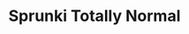 ---
slug: sprunki-totally-normal
title: Sprunki Totally Normal
description: "Sprunki Totally Normal is an exciting online game. Play for free directly in your browser!"
icon: /images/popular_mods/Sprunki Totally Normal.png
url: https://wowtbc.net/sprunkin/totally-normal/index.html
previewImage: /images/popular_mods/Sprunki Totally Normal.png
type: popular mods

# SEO配置
seo:
  title: "Sprunki Totally Normal - Play Free Online Game | Fun Browser Games"
  description: "Sprunki Totally Normal - Play this fun online game for free in your browser. No download required!"
  ogImage: "/images/popular_mods/Sprunki Totally Normal.png"
  keywords: "sprunki-totally-normal, online game, browser game, free game, popular mods game, play online"

videoUrls:
  - https://www.youtube.com/embed/example1
  - https://www.youtube.com/embed/example2

whyPlay:
  title: "Why Play Sprunki Totally Normal?"
  items:
    - "Immersive Gameplay: Sprunki Totally Normal offers an engaging and immersive gaming experience that will keep you entertained for hours"
    - "Challenging Levels: Test your skills with increasingly difficult challenges and obstacles"
    - "Beautiful Graphics: Enjoy stunning visuals and smooth animations that bring the game world to life"
    - "Regular Updates: New content and features are added regularly to keep the game fresh and exciting"
    - "Free to Play: Experience all the fun without spending a penny"
    - "Community Features: Connect with other players, share strategies, and compete for high scores"
    - "Cross-Platform: Play on any device with a web browser, no downloads required"

features:
  title: "Key Features of Sprunki Totally Normal"
  image: "/images/popular_mods/Sprunki Totally Normal.png"
  items:
    - "Intuitive Controls: Easy to learn controls make Sprunki Totally Normal accessible for players of all skill levels"
    - "Multiple Game Modes: Enjoy various gameplay options that provide different challenges and experiences"
    - "Character Customization: Personalize your gaming experience with unique characters and items"
    - "Achievement System: Complete special tasks to earn rewards and recognition"
    - "Leaderboards: Compete with players worldwide and see who can achieve the highest scores"

characteristics:
  title: "Game Characteristics"
  image: "/images/popular_mods/Sprunki Totally Normal.png"
  items:
    - "Genre: Popular mods game with elements of strategy and skill"
    - "Difficulty: Suitable for both casual gamers and those seeking a challenge"
    - "Play Time: Quick sessions or extended gameplay, depending on your preference"
    - "Art Style: Vibrant and engaging visuals that enhance the gaming experience"
    - "Sound Design: Immersive audio that complements the gameplay perfectly"

info: "Sprunki Totally Normal is an exciting online game that offers players a unique and engaging gaming experience. With its intuitive controls, stunning visuals, and challenging gameplay, Sprunki Totally Normal provides hours of entertainment for players of all ages and skill levels. Whether you're looking for a quick gaming session during a break or an extended play session, Sprunki Totally Normal delivers an immersive experience that will keep you coming back for more. The game features multiple levels of increasing difficulty, ensuring that players are constantly challenged as they progress. With regular updates adding new content and features, Sprunki Totally Normal remains fresh and exciting, providing endless entertainment options for its growing community of players."

howToPlayIntro: "Welcome to Sprunki Totally Normal! This guide will walk you through the basics and help you master the game. Whether you're a beginner or looking to improve your skills, these tips and instructions will enhance your gaming experience."

howToPlaySteps:
  - title: "Getting Started"
    description: "Begin your Sprunki Totally Normal adventure by familiarizing yourself with the controls. Use your keyboard or mouse to navigate through the game interface. The tutorial will guide you through the basic mechanics and help you understand the objectives."
  - title: "Understanding the Objectives"
    description: "In Sprunki Totally Normal, your main goal is to progress through levels by completing specific objectives. Each level presents unique challenges that require different strategies and approaches."
  - title: "Mastering the Controls"
    description: "Practice using the controls to improve your precision and reaction time. Sprunki Totally Normal requires quick reflexes and strategic thinking to overcome obstacles and defeat opponents."
  - title: "Utilizing Power-ups"
    description: "Collect power-ups throughout the game to enhance your abilities and overcome difficult challenges. Each power-up offers unique advantages that can be crucial for success."
  - title: "Developing Strategies"
    description: "As you progress in Sprunki Totally Normal, develop effective strategies for different scenarios. Analyze patterns, anticipate challenges, and adapt your approach to maximize your performance."

faq:
  title: "Frequently Asked Questions about Sprunki Totally Normal"
  items:
    - question: "Is Sprunki Totally Normal free to play?"
      answer: "Yes, Sprunki Totally Normal is completely free to play directly in your web browser. No downloads or purchases are required to enjoy the full game experience."
    - question: "Can I play Sprunki Totally Normal on mobile devices?"
      answer: "Yes, Sprunki Totally Normal is optimized for both desktop and mobile play. You can enjoy the game on any device with a web browser and internet connection."
    - question: "Are there any in-game purchases?"
      answer: "While Sprunki Totally Normal is free to play, there may be optional in-game purchases available for cosmetic items or additional features that don't affect core gameplay."
    - question: "How often is Sprunki Totally Normal updated?"
      answer: "The developers regularly update Sprunki Totally Normal with new content, features, and improvements based on player feedback and game performance."
    - question: "Can I play Sprunki Totally Normal offline?"
      answer: "Currently, Sprunki Totally Normal requires an internet connection to play as it's a browser-based online game."
    - question: "Is Sprunki Totally Normal suitable for children?"
      answer: "Yes, Sprunki Totally Normal is designed to be family-friendly and suitable for players of all ages."
    - question: "How do I report bugs or issues?"
      answer: "If you encounter any problems while playing Sprunki Totally Normal, you can report them through the game's support page or contact the developers directly through their website."
    - question: "Still Have Questions?"
      answer: "If you have additional questions about Sprunki Totally Normal that aren't covered in this FAQ, please visit our support center or contact our customer service team for assistance."
---